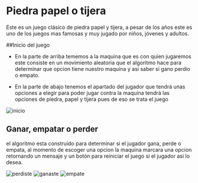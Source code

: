# Piedra  papel o tijera
Este es un juego clásico de piedra papel y tijera, a pesar de los años este es uno de los juegos mas famosas y muy jugado por niños, jóvenes y adultos.

##Inicio del juego
- En la parte de arriba tememos a la maquina que es con quíen jugaremos este consiste en un movimiento aleatoria que el algoritmo hace para determinar que opcion tiene nuestro maquina y asi saber si gano perdio o empato.

- En la parte de abajo tenemos el apartado del jugador que tendrá unas opciones a elegir para poder jugar contra la maquina tendrá las opciones de piedra, papel y tijera pues de eso se trata el juego

![inicio](https://i.postimg.cc/FKwdW8Fp/Captura-de-pantalla-11.png "inicio")


## Ganar, empatar o perder
el algoritmo esta construido para determinar si el jugador gana, perde o empata, al momento de escoger una opcion la maquina marcara una opcion retornando un mensaje y un botón para reiniciar el juego si el jugador asi lo desea.

![perdiste](https://i.postimg.cc/8cBPBPC8/Captura-de-pantalla-12.png "perdiste")
![ganaste](https://i.postimg.cc/NGynyPz4/Captura-de-pantalla-13.png "ganaste")
![empate](https://i.postimg.cc/43qzjwQf/Captura-de-pantalla-14.png "empate")